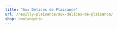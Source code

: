 ```yaml
---
title: "Aux Délices de Plaisance"
url: /neuilly-plaisance/aux-delices-de-plaisance/
shop: boulangerie
---
```

